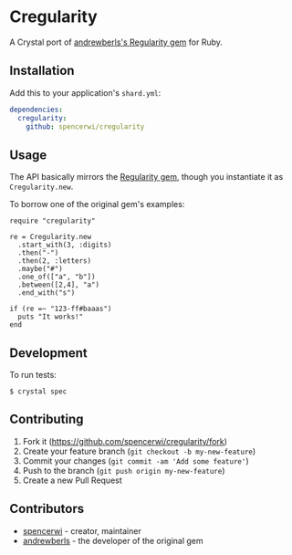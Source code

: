 # Cregularity

A Crystal port of [andrewberls's Regularity gem](https://github.com/andrewberls/regularity/) for Ruby.

## Installation

Add this to your application's `shard.yml`:

```yaml
dependencies:
  cregularity:
    github: spencerwi/cregularity
```

## Usage

The API basically mirrors the [Regularity gem](https://github.com/andrewberls/regularity/blob/master/README.md), though you instantiate it as `Cregularity.new`.

To borrow one of the original gem's examples:

```crystal
require "cregularity"

re = Cregularity.new
  .start_with(3, :digits)
  .then("-")
  .then(2, :letters)
  .maybe("#")
  .one_of(["a", "b"])
  .between([2,4], "a")
  .end_with("s")

if (re =~ "123-ff#baaas")
  puts "It works!"
end
```

## Development

To run tests: 

```
$ crystal spec
```

## Contributing

1. Fork it (<https://github.com/spencerwi/cregularity/fork>)
2. Create your feature branch (`git checkout -b my-new-feature`)
3. Commit your changes (`git commit -am 'Add some feature'`)
4. Push to the branch (`git push origin my-new-feature`)
5. Create a new Pull Request

## Contributors

- [spencerwi](https://github.com/spencerwi) - creator, maintainer
- [andrewberls](https://github.com/andrewberls) - the developer of the original gem
